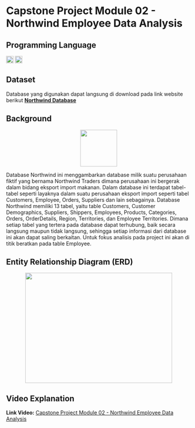 # Capstone Project Module 02 - Northwind Employee Data Analysis

## Programming Language
<img src="https://upload.wikimedia.org/wikipedia/commons/thumb/c/c3/Python-logo-notext.svg/640px-Python-logo-notext.svg.png" width="20" height="20" /> <img src="https://encrypted-tbn0.gstatic.com/images?q=tbn:ANd9GcQgQejmuwOaqLE3MboVe3ftOnRAjhm4vm6dbfAuC3dy5zs5ggVEYAxPkr2UHR1Xi3mF12Y&usqp=CAU" width="20" height="20" />

## Dataset
Database yang digunakan dapat langsung di download pada link website berikut [**Northwind Database**](https://drive.google.com/drive/folders/1fTHrwh_gcLsOFKXHnUzUGEu_APxLoD9i)

## Background
<p align="center">
  <img width="100" height="100" src="https://northwindgroup.com/wp-content/uploads/2018/05/header-logo-sq-200w-transparent-top.png">
</p>
Database Northwind ini menggambarkan database milik suatu perusahaan fiktif yang bernama Northwind Traders dimana perusahaan ini bergerak dalam bidang eksport import makanan. Dalam database ini terdapat tabel-tabel seperti layaknya dalam suatu perusahaan eksport import seperti tabel Customers, Employee, Orders, Suppliers dan lain sebagainya. Database Northwind memiliki 13 tabel, yaitu table Customers, Customer Demographics, Suppliers, Shippers, Employees, Products, Categories, Orders, OrderDetails, Region, Territories, dan Employee Territories. Dimana setiap tabel yang tertera pada database dapat terhubung, baik secara langsung maupun tidak langsung, sehingga setiap informasi dari database ini akan dapat saling berkaitan. Untuk fokus analisis pada project ini akan di titik beratkan pada table Employee.

## **Entity Relationship Diagram (ERD)**
<p align="center">
  <img width="400" height="300" src="https://docs.yugabyte.com/images/sample-data/northwind/northwind-er-diagram.png">
</p>

## Video Explanation
**Link Video:** [Capstone Project Module 02 - Northwind Employee Data Analysis](https://youtu.be/Jq41rhISAX0)
